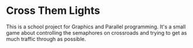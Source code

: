 # Cross Them Lights

This is a school project for Graphics and Parallel programming. It's a small game about controlling
the semaphores on crossroads and trying to get as much traffic through as possible.

